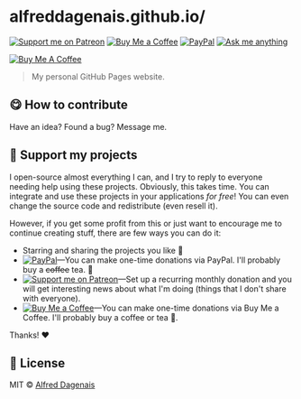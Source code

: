 # alfreddagenais.github.io/

 [![Support me on Patreon][badge_patreon]][patreon] [![Buy Me a Coffee][badge_buymeacoffee]][buymeacoffee] [![PayPal][badge_paypal_donate]][paypal-donations] [![Ask me anything](https://img.shields.io/badge/ask%20me-anything-1abc9c.svg)](https://github.com/alfreddagenais/ama)

<a href="https://www.buymeacoffee.com/AlfredDagenais" target="_blank"><img src="https://www.buymeacoffee.com/assets/img/custom_images/yellow_img.png" alt="Buy Me A Coffee"></a>

> My personal GitHub Pages website.

## :yum: How to contribute

Have an idea? Found a bug? Message me.

## :sparkling_heart: Support my projects

I open-source almost everything I can, and I try to reply to everyone needing help using these projects. Obviously,
this takes time. You can integrate and use these projects in your applications *for free*! You can even change the source code and redistribute (even resell it).

However, if you get some profit from this or just want to encourage me to continue creating stuff, there are few ways you can do it:

 - Starring and sharing the projects you like :rocket:
 - [![PayPal][badge_paypal]][paypal-donations]—You can make one-time donations via PayPal. I'll probably buy a ~~coffee~~ tea. :tea:
 - [![Support me on Patreon][badge_patreon]][patreon]—Set up a recurring monthly donation and you will get interesting news about what I'm doing (things that I don't share with everyone).
 - [![Buy Me a Coffee][badge_buymeacoffee]][buymeacoffee]—You can make one-time donations via Buy Me a Coffee. I'll probably buy a coffee or tea :tea:.

Thanks! :heart:

## :scroll: License

MIT © [Alfred Dagenais][website]

[badge_patreon]: https://alfreddagenais.github.io/badges/patreon.svg
[badge_buymeacoffee]: https://alfreddagenais.github.io/badges/buymeacoffee-sm.svg
[badge_amazon]: https://alfreddagenais.github.io/badges/amazon.svg
[badge_paypal]: https://alfreddagenais.github.io/badges/paypal.svg
[badge_paypal_donate]: https://alfreddagenais.github.io/badges/paypal_donate.svg
[patreon]: https://www.patreon.com/alfreddagenais
[paypal-donations]: https://paypal.me/AlfredDagenais
[website]: https://alfreddagenais.com
[buymeacoffee]: https://www.buymeacoffee.com/AlfredDagenais
